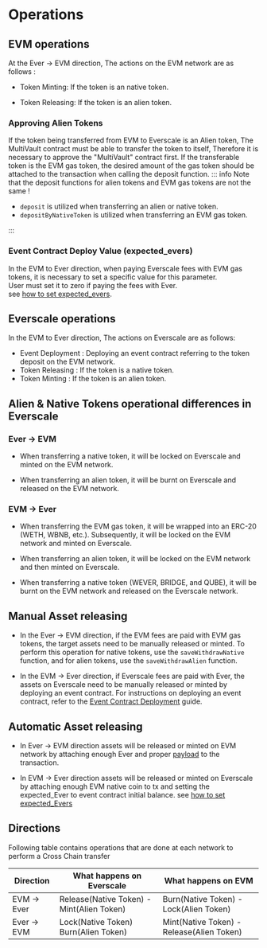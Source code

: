 # Operations

## EVM operations

At the Ever -> EVM direction, The actions on the EVM network are as follows :

- Token Minting: If the token is an native token.

- Token Releasing: If the token is an alien token.

### Approving Alien Tokens

If the token being transferred from EVM to Everscale is an Alien token, The MultiVault contract must be able to transfer the token to itself, Therefore it is necessary to approve the "MultiVault" contract first. If the transferable token is the EVM gas token, the desired amount of the gas token should be attached to the transaction when calling the deposit function.
::: info
Note that the deposit functions for alien tokens and EVM gas tokens are not the same !

- `deposit` is utilized when transferring an alien or native token.
- `depositByNativeToken` is utilized when transferring an EVM gas token.

:::

### Event Contract Deploy Value (expected_evers)

In the EVM to Ever direction, when paying Everscale fees with EVM gas tokens, it is necessary to set a specific value for this parameter. \
User must set it to zero if paying the fees with Ever. \
see [how to set expected_evers](../FAQ.md##how-to-set-expected_evers).

## Everscale operations

In the EVM to Ever direction, The actions on Everscale are as follows:

- Event Deployment : Deploying an event contract referring to the token deposit on the EVM network.
- Token Releasing : If the token is a native token.
- Token Minting : If the token is an alien token.

## Alien & Native Tokens operational differences in Everscale


 ### Ever -> EVM

- When transferring a native token, it will be locked on Everscale and minted on the EVM network.

- When transferring an alien token, it will be burnt on Everscale and released on the EVM network.

### EVM -> Ever

- When transferring the EVM gas token, it will be wrapped into an ERC-20 (WETH, WBNB, etc.). Subsequently, it will be locked on the EVM network and minted on Everscale.

- When transferring an alien token, it will be locked on the EVM network and then minted on Everscale.

- When transferring a native token (WEVER, BRIDGE, and QUBE), it will be burnt on the EVM network and released on the Everscale network.

## Manual Asset releasing

- In the Ever -> EVM direction, if the EVM fees are paid with EVM gas tokens, the target assets need to be manually released or minted. To perform this operation for native tokens, use the  `saveWithdrawNative`  function, and for alien tokens, use the  `saveWithdrawAlien`  function. 

- In the EVM -> Ever direction, if Everscale fees are paid with Ever, the assets on Everscale need to be manually released or minted by deploying an event contract. For instructions on deploying an event contract, refer to the [Event Contract Deployment](../../src/codeSamples/md/EvmToEver/DeployEvents/Toc.md) guide. 

## Automatic Asset releasing

- In Ever -> EVM direction assets will be released or minted on EVM network by attaching enough Ever and proper [payload](./Payloads.md) to the transaction.

- In EVM -> Ever direction assets will be released or minted on Everscale by attaching enough EVM native coin to tx and setting the expected_Ever to event contract initial balance. see [how to set expected_Evers](../FAQ.md#how-to-set-expected_Evers)

## Directions

Following table contains operations that are done at each network to perform a Cross Chain transfer

| Direction   | What happens on Everscale                 | What happens on EVM                       |
| ----------- | ----------------------------------------- | ----------------------------------------- |
| EVM -> Ever | Release(Native Token) - Mint(Alien Token) | Burn(Native Token) - Lock(Alien Token)    |
| Ever -> EVM | Lock(Native Token) Burn(Alien Token)      | Mint(Native Token) - Release(Alien Token) |
